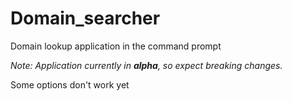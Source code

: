 # Domain_searcher
 Domain lookup application in the command prompt

<i>Note: Application currently in <b>alpha</b>, so expect breaking changes.</i>

Some options don't work yet
